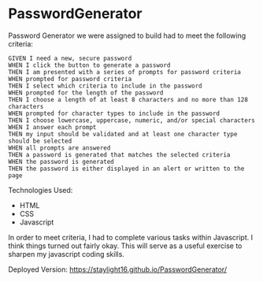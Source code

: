# PasswordGenerator


Password Generator we were assigned to build had to meet the following criteria: 


```
GIVEN I need a new, secure password
WHEN I click the button to generate a password
THEN I am presented with a series of prompts for password criteria
WHEN prompted for password criteria
THEN I select which criteria to include in the password
WHEN prompted for the length of the password
THEN I choose a length of at least 8 characters and no more than 128 characters
WHEN prompted for character types to include in the password
THEN I choose lowercase, uppercase, numeric, and/or special characters
WHEN I answer each prompt
THEN my input should be validated and at least one character type should be selected
WHEN all prompts are answered
THEN a password is generated that matches the selected criteria
WHEN the password is generated
THEN the password is either displayed in an alert or written to the page
```
Technologies Used: 
* HTML
* CSS
* Javascript


In order to meet criteria, I had to complete various tasks within Javascript. I think things turned out fairly okay. This will serve as a useful exercise to sharpen my javascript coding skills. 

Deployed Version:  https://staylight16.github.io/PasswordGenerator/ 
